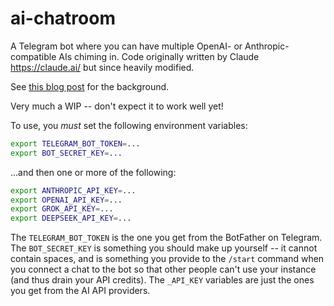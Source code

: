 # ai-chatroom

A Telegram bot where you can have multiple OpenAI- or Anthropic-compatible AIs chiming in.
Code originally written by Claude <https://claude.ai/> but since heavily
modified.

See [this blog post](https://www.gilesthomas.com/2024/12/ai-chatroom-1) for
the background.

Very much a WIP -- don't expect it to work well yet!

To use, you *must* set the following environment variables:

```bash
export TELEGRAM_BOT_TOKEN=...
export BOT_SECRET_KEY=...
```

...and then one or more of the following:

```bash
export ANTHROPIC_API_KEY=...
export OPENAI_API_KEY=...
export GROK_API_KEY=...
export DEEPSEEK_API_KEY=...
```

The `TELEGRAM_BOT_TOKEN` is the one you get from the BotFather on Telegram.  The
`BOT_SECRET_KEY` is something you should make up yourself -- it cannot contain
spaces, and is something you provide to the `/start` command when you connect
a chat to the bot so that other people can't use your instance (and thus drain
your API credits).  The `_API_KEY` variables are just the ones you get from the
AI API providers.
